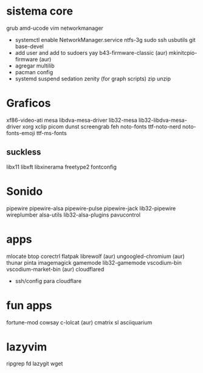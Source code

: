 # sistema core
grub
amd-ucode
vim
networkmanager
- systemctl enable NetworkManager.service
ntfs-3g
sudo
ssh
usbutils
git
base-devel
- add user and add to sudoers
yay
b43-firmware-classic (aur)
mkinitcpio-firmware (aur)
- agregar multilib
- pacman config
- systemd suspend sedation
zenity (for graph scripts)
zip
unzip

# Graficos
xf86-video-ati 
mesa libdva-mesa-driver lib32-mesa lib32-libdva-mesa-driver
xorg
xclip
picom
dunst
screengrab
feh
noto-fonts 
ttf-noto-nerd
noto-fonts-emoji
ttf-ms-fonts

## suckless
libx11 libxft libxinerama freetype2 fontconfig

# Sonido
pipewire pipewire-alsa pipewire-pulse pipewire-jack lib32-pipewire wireplumber
alsa-utils lib32-alsa-plugins
pavucontrol

# apps
mlocate
btop
corectrl
flatpak
librewolf (aur)
ungoogled-chromium (aur)
thunar
pinta
imagemagick
gamemode lib32-gamemode
vscodium-bin vscodium-market-bin (aur)
cloudflared
- ssh/config para cloudflare

# fun apps
fortune-mod
cowsay
c-lolcat (aur)
cmatrix
sl
asciiquarium

# lazyvim
ripgrep
fd
lazygit
wget
